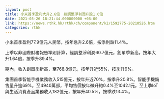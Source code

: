 ```yaml
---
layout: post
title: 小米首季盈利大升2.6倍　經調整淨利潤升逾1.6倍
date: 2021-05-26 18:21:44.000000000 +08:00
link: https://news.rthk.hk/rthk/ch/component/k2/1592775-20210526.htm
categories: rthk
---
```


小米首季盈利77.9億元人民幣，按年急升2.6倍，按季則跌11.4%。

上季以非國際財務報告準則計算，經調整淨利潤60.7億元，創單季新高，按年大升1.64倍，按季升89.4%。

期內，收入創單季新高，至768.8億元，按年升近55%，按季升9%。

集團首季智能手機業務收入515億元，按年升近70%，按季升20.8%。智能手機銷售量升逾69%，至4940萬部，平均售價按年微升約0.4%至1042.1元。至上季IoT與生活消費產品業務收入182億元，按年升40.5%，按季跌13.4%。
